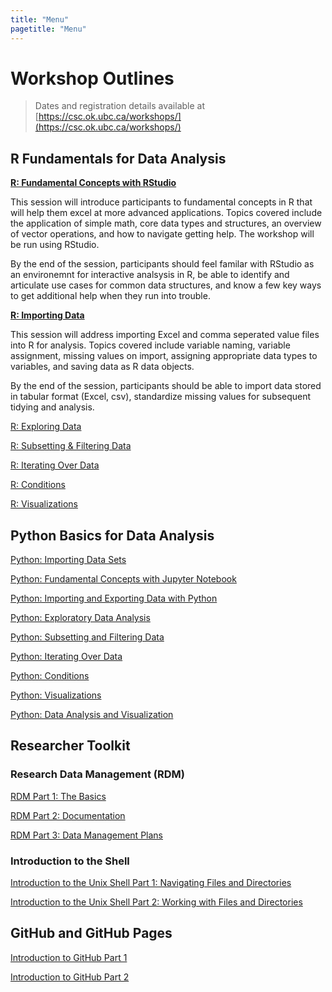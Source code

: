 ```yaml
---
title: "Menu"
pagetitle: "Menu"
---
```


# Workshop Outlines

> Dates and registration details available at [https://csc.ok.ubc.ca/workshops/](https://csc.ok.ubc.ca/workshops/)

## R Fundamentals for Data Analysis

[**R: Fundamental Concepts with RStudio**](R_fundamental-concepts-with-RStudio.html)

This session will introduce participants to fundamental concepts in R that will help them excel at more advanced applications. Topics covered include the application of simple math, core data types and structures, an overview of vector operations, and how to navigate getting help. The workshop will be run using RStudio.

By the end of the session, participants should feel familar with RStudio as an environemnt for interactive analsysis in R, be able to identify and articulate use cases for common data structures, and know a few key ways to get additional help when they run into trouble.

[**R: Importing Data**](R_importing-data.html)

This session will address importing Excel and comma seperated value files into R for analysis. Topics covered include variable naming, variable assignment, missing values on import, assigning appropriate data types to variables, and saving data as R data objects.

By the end of the session, participants should be able to import data stored in tabular format (Excel, csv), standardize missing values for subsequent tidying and analysis.

[R: Exploring Data](R_exploring-data.html)

[R: Subsetting & Filtering Data](R_subsetting-and-filtering-data.html)

[R: Iterating Over Data](R_iterating-over-data.html)

[R: Conditions](R_conditions.html)

[R: Visualizations](R_visualization.html)

## Python Basics for Data Analysis

[Python: Importing Data Sets](Importing_data_sets.html)

[Python: Fundamental Concepts with Jupyter Notebook](JupyterNotebook_workshop1.html)

[Python: Importing and Exporting Data with Python](Importing_Exporting_Data_Workshop2.html)

[Python: Exploratory Data Analysis](Exploratory_Data_Analysis_Workshop3.html)

[Python: Subsetting and Filtering Data](Subsetting_and_Filtering_Data_Workshop4.html)

[Python: Iterating Over Data](Iterating_Over_Data_Workshop5.html)

[Python: Conditions](Python_conditions.html)

[Python: Visualizations](Python_Visualization.html)

[Python: Data Analysis and Visualization](Workshop8_Visualization_continued.html)

## Researcher Toolkit

### Research Data Management (RDM)

[RDM Part 1: The Basics](RDM_pt1-the-basics.html)

[RDM Part 2: Documentation](RDM_pt2-documentation.html)

[RDM Part 3: Data Management Plans](https://ubc-library-rc.github.io/rdm/content/06_Data_Management_Plan.html)


### Introduction to the Shell

[Introduction to the Unix Shell Part 1: Navigating Files and Directories](UNIX_pt1.html)

[Introduction to the Unix Shell Part 2: Working with Files and Directories](UNIX_pt2.html)

## GitHub and GitHub Pages

[Introduction to GitHub Part 1](Intro-GitHub-Part-1.html)

[Introduction to GitHub Part 2](Intro-GitHub-Part-2.html)

<script>
var acc = document.getElementsByTagName("H2");
var i;

for (i = 0; i < acc.length; i++) {
  acc[i].addEventListener("click", function() {
    /* Toggle between adding and removing the "active" class,
    to highlight the button that controls the panel */
    this.classList.toggle("active");

    /* Toggle between hiding and showing the active panel */
    var panel = this.nextElementSibling;
    if (panel.style.display === "block") {
      panel.style.display = "none";
    } else {
      panel.style.display = "block";
    }
  });
} 
</script>





